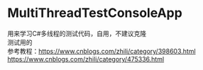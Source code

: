 # MultiThreadTestConsoleApp
用来学习C#多线程的测试代码，自用，不建议克隆  
测试用的   
参考教程：https://www.cnblogs.com/zhili/category/398603.html  
https://www.cnblogs.com/zhili/category/475336.html
